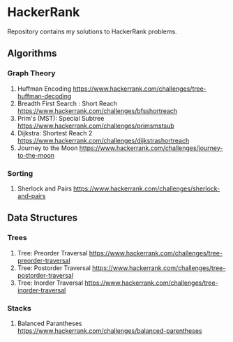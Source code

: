 # HackerRank
Repository contains my solutions to HackerRank problems. 

## Algorithms
### Graph Theory
1. Huffman Encoding
https://www.hackerrank.com/challenges/tree-huffman-decoding
2. Breadth First Search : Short Reach
https://www.hackerrank.com/challenges/bfsshortreach
3. Prim's (MST): Special Subtree 
https://www.hackerrank.com/challenges/primsmstsub
4. Dijkstra: Shortest Reach 2 
https://www.hackerrank.com/challenges/dijkstrashortreach
5. Journey to the Moon
https://www.hackerrank.com/challenges/journey-to-the-moon

### Sorting
1. Sherlock and Pairs
https://www.hackerrank.com/challenges/sherlock-and-pairs

## Data Structures
### Trees
1. Tree: Preorder Traversal 
https://www.hackerrank.com/challenges/tree-preorder-traversal
2. Tree: Postorder Traversal
https://www.hackerrank.com/challenges/tree-postorder-traversal
3. Tree: Inorder Traversal
https://www.hackerrank.com/challenges/tree-inorder-traversal

### Stacks
1. Balanced Parantheses 
https://www.hackerrank.com/challenges/balanced-parentheses
